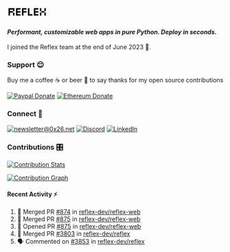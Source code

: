 ### [![Reflex](assets/reflex-white-bg.png)](https://github.com/reflex-dev/reflex)

#### _Performant, customizable web apps in pure Python. Deploy in seconds._

I joined the Reflex team at the end of June 2023 💪.

### Support 😌

Buy me a coffee ☕️ or beer 🍺 to say thanks for my open source contributions

[![Paypal Donate](https://img.shields.io/badge/PayPal-00457C?style=for-the-badge&logo=paypal&logoColor=white)](https://www.paypal.com/donate/?business=K7SKQ67XCPB78&no_recurring=0&item_name=Buy+me+a+coffee+%E2%98%95%EF%B8%8F+or+beer+%F0%9F%8D%BA+to+say+thanks+for+my+open+source+contributions&currency_code=USD)
[![Ethereum Donate](https://img.shields.io/badge/Ethereum-blue?logo=ethereum&labelColor=navy&style=flat-square)](https://etherscan.io/address/0x9c71dd020f575105F49AAF8CA9DC7Fd521C91edd)

### Connect 💬

[![newsletter@0x26.net](https://img.shields.io/badge/newsletter%400x26.net-blue?logo=maildotru&style=flat-square&labelColor=darkblue
)](mailto:newsletter@0x26.net?subject=Connect%20with%20@masenf&body=Hello%20👋,%20I'd%20like%20to%20join%20your%20mailing%20list.)
[![Discord](https://img.shields.io/badge/Discord-5865F2?style=for-the-badge&logo=discord&logoColor=white)](https://discordapp.com/users/1097061352452935730)
[![LinkedIn](https://img.shields.io/badge/LinkedIn-0077B5?style=for-the-badge&logo=linkedin&logoColor=white)](https://www.linkedin.com/in/masen-furer-445b05132)

### Contributions 🎛️

[![Contribution Stats](https://github-contribution-stats.vercel.app/api/?username=masenf)](https://github.com/LordDashMe/github-contribution-stats/)

[![Contribution Graph](https://github-readme-activity-graph.vercel.app/graph?username=masenf&theme=github)](https://github.com/Ashutosh00710/github-readme-activity-graph)

#### Recent Activity :zap:
<!--START_SECTION:activity-->
1. 🎉 Merged PR [#874](https://github.com/reflex-dev/reflex-web/pull/874) in [reflex-dev/reflex-web](https://github.com/reflex-dev/reflex-web)
2. 🎉 Merged PR [#875](https://github.com/reflex-dev/reflex-web/pull/875) in [reflex-dev/reflex-web](https://github.com/reflex-dev/reflex-web)
3. 💪 Opened PR [#875](https://github.com/reflex-dev/reflex-web/pull/875) in [reflex-dev/reflex-web](https://github.com/reflex-dev/reflex-web)
4. 🎉 Merged PR [#3803](https://github.com/reflex-dev/reflex/pull/3803) in [reflex-dev/reflex](https://github.com/reflex-dev/reflex)
5. 🗣 Commented on [#3853](https://github.com/reflex-dev/reflex/pull/3853#issuecomment-2316320205) in [reflex-dev/reflex](https://github.com/reflex-dev/reflex)
<!--END_SECTION:activity-->


<!--
- 🌱 I’m currently learning ...
- 👯 I’m looking to collaborate on ...
- 🤔 I’m looking for help with ...
- 💬 Ask me about ...
- 📫 How to reach me: ...
- 😄 Pronouns: ...
- ⚡ Fun fact: ...
-->

